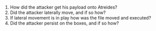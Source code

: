 1. How did the attacker get his payload onto Atreides?
2. Did the attacker laterally move, and if so how?
3. If lateral movement is in play how was the file moved and executed?
4. Did the attacker persist on the boxes, and if so how?
